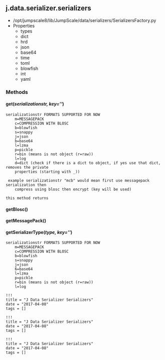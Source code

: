 <!-- toc -->
## j.data.serializer.serializers

- /opt/jumpscale8/lib/JumpScale/data/serializers/SerializersFactory.py
- Properties
    - types
    - dict
    - hrd
    - json
    - base64
    - time
    - toml
    - blowfish
    - int
    - yaml

### Methods

#### get(*serializationstr, key=''*) 

```
serializationstr FORMATS SUPPORTED FOR NOW
    m=MESSAGEPACK
    c=COMPRESSION WITH BLOSC
    b=blowfish
    s=snappy
    j=json
    b=base64
    l=lzma
    p=pickle
    r=bin (means is not object (r=raw))
    l=log
    d=dict (check if there is a dict to object, if yes use that dict, removes the private
    properties (starting with _))

 example serializationstr "mcb" would mean first use messagepack serialization then
    compress using blosc then encrypt (key will be used)

this method returns

```

#### getBlosc() 

#### getMessagePack() 

#### getSerializerType(*type, key=''*) 

```
serializationstr FORMATS SUPPORTED FOR NOW
    m=MESSAGEPACK
    c=COMPRESSION WITH BLOSC
    b=blowfish
    s=snappy
    j=json
    6=base64
    l=lzma
    p=pickle
    r=bin (means is not object (r=raw))
    l=log

```


```
!!!
title = "J Data Serializer Serializers"
date = "2017-04-08"
tags = []
```

```
!!!
title = "J Data Serializer Serializers"
date = "2017-04-08"
tags = []
```

```
!!!
title = "J Data Serializer Serializers"
date = "2017-04-08"
tags = []
```
